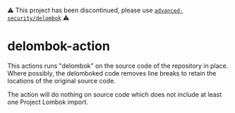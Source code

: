⚠️ This project has been discontinued, please use [`advanced-security/delombok`](https://github.com/advanced-security/delombok) ⚠️

# delombok-action

This actions runs "delombok" on the source code of the repository in place. Where possibly, the delomboked code removes line breaks to retain the locations of the original source code.

The action will do nothing on source code which does not include at least one Project Lombok import.
